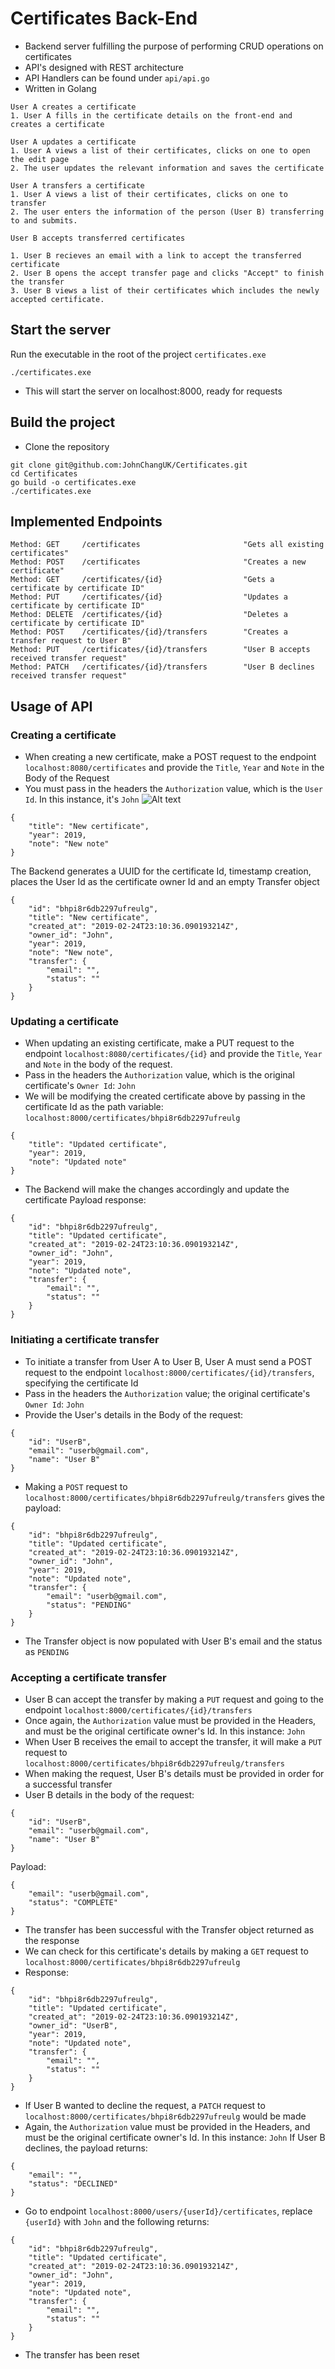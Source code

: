 # Certificates Back-End

- Backend server fulfilling the purpose of performing CRUD operations on certificates
- API's designed with REST architecture
- API Handlers can be found under `api/api.go`
- Written in Golang
```
User A creates a certificate
1. User A fills in the certificate details on the front-end and creates a certificate

User A updates a certificate
1. User A views a list of their certificates, clicks on one to open the edit page
2. The user updates the relevant information and saves the certificate

User A transfers a certificate
1. User A views a list of their certificates, clicks on one to transfer
2. The user enters the information of the person (User B) transferring to and submits.

User B accepts transferred certificates

1. User B recieves an email with a link to accept the transferred certificate
2. User B opens the accept transfer page and clicks "Accept" to finish the transfer
3. User B views a list of their certificates which includes the newly accepted certificate.
```

## Start the server
Run the executable in the root of the project `certificates.exe`
```$xslt
./certificates.exe 
```
- This will start the server on localhost:8000, ready for requests

## Build the project
- Clone the repository
```
git clone git@github.com:JohnChangUK/Certificates.git
cd Certificates
go build -o certificates.exe
./certificates.exe 
```

## Implemented Endpoints

```$xslt
Method: GET     /certificates                       "Gets all existing certificates"
Method: POST    /certificates                       "Creates a new certificate"
Method: GET     /certificates/{id}                  "Gets a certificate by certificate ID"
Method: PUT     /certificates/{id}                  "Updates a certificate by certificate ID"
Method: DELETE  /certificates/{id}                  "Deletes a certificate by certificate ID"
Method: POST    /certificates/{id}/transfers        "Creates a transfer request to User B"
Method: PUT     /certificates/{id}/transfers        "User B accepts received transfer request"
Method: PATCH   /certificates/{id}/transfers        "User B declines received transfer request"
```

## Usage of API
### Creating a certificate

- When creating a new certificate, make a POST request to the endpoint `localhost:8080/certificates`
and provide the `Title`, `Year` and `Note` in the Body of the Request
- You must pass in the headers the `Authorization` value, which is the `User Id`. In this instance, it's `John`
![Alt text](AuthorizationHeader.png)

```$xslt
{
	"title": "New certificate",
	"year": 2019,
	"note": "New note"
}
```

The Backend generates a UUID for the certificate Id, timestamp creation, places the 
User Id as the certificate owner Id and an empty Transfer object
```$xslt
{
    "id": "bhpi8r6db2297ufreulg",
    "title": "New certificate",
    "created_at": "2019-02-24T23:10:36.090193214Z",
    "owner_id": "John",
    "year": 2019,
    "note": "New note",
    "transfer": {
        "email": "",
        "status": ""
    }
}
```

### Updating a certificate
- When updating an existing certificate, make a PUT request to the endpoint `localhost:8080/certificates/{id}`
and provide the `Title`, `Year` and `Note` in the body of the request.
- Pass in the headers the `Authorization` value, which is the original certificate's `Owner Id`: `John`
- We will be modifying the created certificate above by passing in the certificate Id as the 
path variable: `localhost:8000/certificates/bhpi8r6db2297ufreulg`
```$xslt
{
	"title": "Updated certificate",
	"year": 2019,
	"note": "Updated note"
}
```
- The Backend will make the changes accordingly and update the certificate
Payload response: 
```$xslt
{
    "id": "bhpi8r6db2297ufreulg",
    "title": "Updated certificate",
    "created_at": "2019-02-24T23:10:36.090193214Z",
    "owner_id": "John",
    "year": 2019,
    "note": "Updated note",
    "transfer": {
        "email": "",
        "status": ""
    }
}
```

### Initiating a certificate transfer
- To initiate a transfer from User A to User B, User A must send a POST request to the endpoint
`localhost:8000/certificates/{id}/transfers`, specifying the certificate Id
- Pass in the headers the `Authorization` value; the original certificate's `Owner Id`: `John`
- Provide the User's details in the Body of the request:
```$xslt
{
	"id": "UserB",
	"email": "userb@gmail.com",
	"name": "User B"
}
```
- Making a `POST` request to `localhost:8000/certificates/bhpi8r6db2297ufreulg/transfers` gives the payload:
```$xslt
{
    "id": "bhpi8r6db2297ufreulg",
    "title": "Updated certificate",
    "created_at": "2019-02-24T23:10:36.090193214Z",
    "owner_id": "John",
    "year": 2019,
    "note": "Updated note",
    "transfer": {
        "email": "userb@gmail.com",
        "status": "PENDING"
    }
}
```
- The Transfer object is now populated with User B's email and the status as `PENDING`

### Accepting a certificate transfer
- User B can accept the transfer by making a `PUT` request and going to the endpoint `localhost:8000/certificates/{id}/transfers`
- Once again, the `Authorization` value must be provided in the Headers, and must be the 
original certificate owner's Id. In this instance: `John`
- When User B receives the email to accept the transfer, it will make a `PUT` request to `localhost:8000/certificates/bhpi8r6db2297ufreulg/transfers`
- When making the request, User B's details must be provided in order for a successful transfer
- User B details in the body of the request:
```$xslt
{
	"id": "UserB",
	"email": "userb@gmail.com",
	"name": "User B"
}
```
Payload:
```$xslt
{
    "email": "userb@gmail.com",
    "status": "COMPLETE"
}
```
- The transfer has been successful with the Transfer object returned as the response
- We can check for this certificate's details by making a `GET` request to `localhost:8000/certificates/bhpi8r6db2297ufreulg`
- Response:
```$xslt
{
    "id": "bhpi8r6db2297ufreulg",
    "title": "Updated certificate",
    "created_at": "2019-02-24T23:10:36.090193214Z",
    "owner_id": "UserB",
    "year": 2019,
    "note": "Updated note",
    "transfer": {
        "email": "",
        "status": ""
    }
}
```
- If User B wanted to decline the request, a `PATCH` request to `localhost:8000/certificates/bhpi8r6db2297ufreulg`
would be made
- Again, the `Authorization` value must be provided in the Headers, and must be the original certificate 
owner's Id. In this instance: `John`
If User B declines, the payload returns:
```$xslt
{
    "email": "",
    "status": "DECLINED"
}
```
- Go to endpoint `localhost:8000/users/{userId}/certificates`, replace `{userId}` with `John` and the following returns:

```$xslt
{
    "id": "bhpi8r6db2297ufreulg",
    "title": "Updated certificate",
    "created_at": "2019-02-24T23:10:36.090193214Z",
    "owner_id": "John",
    "year": 2019,
    "note": "Updated note",
    "transfer": {
        "email": "",
        "status": ""
    }
}
```
- The transfer has been reset